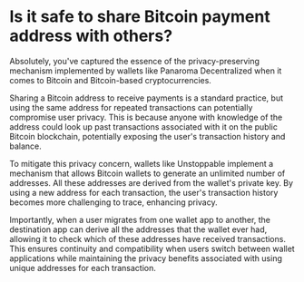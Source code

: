# Is it safe to share Bitcoin payment address with others?

Absolutely, you've captured the essence of the privacy-preserving mechanism implemented by wallets like Panaroma Decentralized when it comes to Bitcoin and Bitcoin-based cryptocurrencies.

Sharing a Bitcoin address to receive payments is a standard practice, but using the same address for repeated transactions can potentially compromise user privacy. This is because anyone with knowledge of the address could look up past transactions associated with it on the public Bitcoin blockchain, potentially exposing the user's transaction history and balance.

To mitigate this privacy concern, wallets like Unstoppable implement a mechanism that allows Bitcoin wallets to generate an unlimited number of addresses. All these addresses are derived from the wallet's private key. By using a new address for each transaction, the user's transaction history becomes more challenging to trace, enhancing privacy.

Importantly, when a user migrates from one wallet app to another, the destination app can derive all the addresses that the wallet ever had, allowing it to check which of these addresses have received transactions. This ensures continuity and compatibility when users switch between wallet applications while maintaining the privacy benefits associated with using unique addresses for each transaction.

